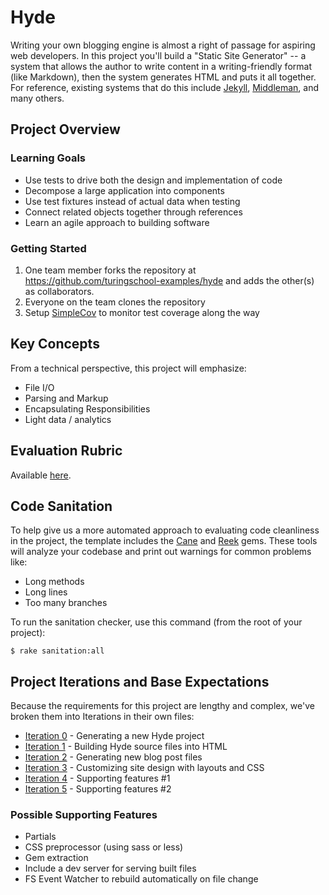 # Hyde

Writing your own blogging engine is almost a right of passage for aspiring web developers. In this project you'll build a "Static Site Generator" -- a system that allows the author to write content in a writing-friendly format (like Markdown), then the system generates HTML and puts it all together. For reference, existing systems that do this include [Jekyll](https://jekyllrb.com/), [Middleman](https://middlemanapp.com/), and many others.

## Project Overview

### Learning Goals

* Use tests to drive both the design and implementation of code
* Decompose a large application into components
* Use test fixtures instead of actual data when testing
* Connect related objects together through references
* Learn an agile approach to building software

### Getting Started

1. One team member forks the repository at https://github.com/turingschool-examples/hyde and adds the other(s) as collaborators.
2. Everyone on the team clones the repository
3. Setup [SimpleCov](https://github.com/colszowka/simplecov) to monitor test coverage along the way

## Key Concepts

From a technical perspective, this project will emphasize:

* File I/O
* Parsing and Markup
* Encapsulating Responsibilities
* Light data / analytics

## Evaluation Rubric

Available [here](rubric.markdown).

## Code Sanitation

To help give us a more automated approach to evaluating code cleanliness in the project, the template includes the [Cane](https://github.com/square/cane) and [Reek](https://github.com/troessner/reek) gems. These tools will analyze your codebase and print out warnings for common problems like:

* Long methods
* Long lines
* Too many branches

To run the sanitation checker, use this command (from the root of your project):

`$ rake sanitation:all`

## Project Iterations and Base Expectations

Because the requirements for this project are lengthy and complex, we've broken
them into Iterations in their own files:

* [Iteration 0](iteration_0.markdown) - Generating a new Hyde project
* [Iteration 1](iteration_1.markdown) - Building Hyde source files into HTML
* [Iteration 2](iteration_2.markdown) - Generating new blog post files
* [Iteration 3](iteration_3.markdown) - Customizing site design with layouts and CSS
* [Iteration 4](iteration_4.markdown) - Supporting features #1
* [Iteration 5](iteration_5.markdown) - Supporting features #2

### Possible Supporting Features

* Partials
* CSS preprocessor (using sass or less)
* Gem extraction
* Include a dev server for serving built files
* FS Event Watcher to rebuild automatically on file change
